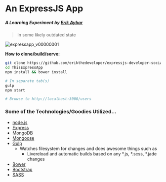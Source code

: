 # An ExpressJS App

##### A Learning Experiment by [Erik Aybar](http://erikaybar.name)

> In some likely outdated state

![expressapp_v00000001](https://cloud.githubusercontent.com/assets/1240178/5156028/24540922-7263-11e4-8ec5-f7fbbb50a778.png)

**How to clone/build/serve:**

```bash
git clone https://github.com/erikthedeveloper/expressjs-developer-social-network.git ThisExpressApp
cd ThisExpressApp
npm install && bower install

# In separate tab(s)
gulp
npm start

# Browse to http://localhost:3000/users
```

### Some of the Technologies/Goodies Utilized...

- [node.js](http://nodejs.org/)
- [Express](http://expressjs.com/)
- [MongoDB](http://www.mongodb.org/)
- [Mongoose](http://mongoosejs.com/)
- [Gulp](http://gulpjs.com/)
  - Watches filesystem for changes and does awesome things such as
    - Livereload and automatic builds based on any *.js, *.scss, *.jade changes
- [Bower](http://bower.io)
- [Bootstrap](http://getbootstrap.com)
- [SASS](http://sass-lang.com/)
